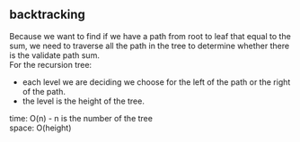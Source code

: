 ## backtracking
Because we want to find if we have a path from root to leaf that equal to the sum, we need to traverse all the path in the tree to determine whether there is the validate path sum.<br>
For the recursion tree:<br>
- each level we are deciding we choose for the left of the path or the right of the path.
- the level is the height of the tree.

time: O(n) - n is the number of the tree<br>
space: O(height)
